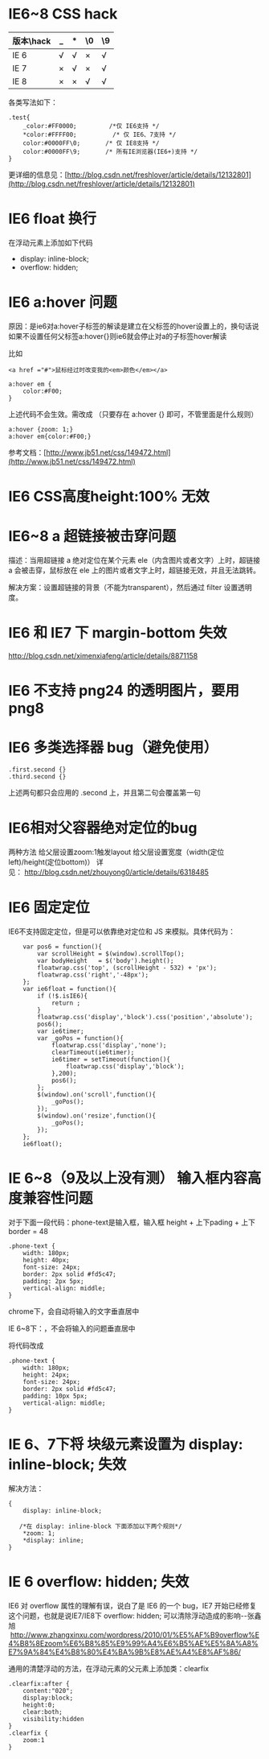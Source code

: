 # IE6~8 CSS hack

版本\hack | _ | * | \0 | \9
-- | -- | -- | -- | --
IE 6 | √ | √ | × | √
IE 7 | × | √ | × | √
IE 8 | × | × | √ | √

各类写法如下：

```
.test{ 
    _color:#FF0000;         /*仅 IE6支持 */ 
    *color:#FFFF00;          /* 仅 IE6、7支持 */
    color:#0000FF\0;       /* 仅 IE8支持 */
    color:#0000FF\9;       /* 所有IE浏览器(IE6+)支持 */
} 
```

更详细的信息见：[http://blog.csdn.net/freshlover/article/details/12132801](http://blog.csdn.net/freshlover/article/details/12132801)


# IE6 float 换行

在浮动元素上添加如下代码
- display: inline-block;
- overflow: hidden;

# IE6 a:hover 问题

原因：是ie6对a:hover子标签的解读是建立在父标签的hover设置上的，换句话说如果不设置任何父标签a:hover{}则ie6就会停止对a的子标签hover解读

比如

```
<a href ="#">鼠标经过时改变我的<em>颜色</em></a>
```

```
a:hover em {
	color:#F00;
}
```

上述代码不会生效。需改成 （只要存在 a:hover {} 即可，不管里面是什么规则）

```
a:hover {zoom: 1;}
a:hover em{color:#F00;}
```

参考文档：[http://www.jb51.net/css/149472.html](http://www.jb51.net/css/149472.html)




# IE6 CSS高度height:100% 无效




# IE6~8 a 超链接被击穿问题

描述：当用超链接 a 绝对定位在某个元素 ele（内含图片或者文字）上时，超链接 a 会被击穿，鼠标放在 ele 上的图片或者文字上时，超链接无效，并且无法跳转。

解决方案：设置超链接的背景（不能为transparent），然后通过 filter 设置透明度。




# IE6 和 IE7 下 margin-bottom 失效
http://blog.csdn.net/ximenxiafeng/article/details/8871158




# IE6 不支持 png24 的透明图片，要用 png8 




# IE6 多类选择器 bug（避免使用）

```
.first.second {}
.third.second {}
```

上述两句都只会应用的 .second 上，并且第二句会覆盖第一句 




# IE6相对父容器绝对定位的bug
两种方法
给父层设置zoom:1触发layout
给父层设置宽度（width(定位left)/height(定位bottom)）
详见： http://blog.csdn.net/zhouyong0/article/details/6318485



# IE6 固定定位
IE6不支持固定定位，但是可以依靠绝对定位和 JS 来模拟。具体代码为：

```
    var pos6 = function(){
        var scrollHeight = $(window).scrollTop();
        var bodyHeight   = $('body').height();
        floatwrap.css('top', (scrollHeight - 532) + 'px');
        floatwrap.css('right','-48px');
    };
    var ie6float = function(){
        if (!$.isIE6){
            return ;
        }
        floatwrap.css('display','block').css('position','absolute');
        pos6();
        var ie6timer;
        var _goPos = function(){
            floatwrap.css('display','none');
            clearTimeout(ie6timer);
            ie6timer = setTimeout(function(){
                floatwrap.css('display','block');
            },200);
            pos6();
        };
        $(window).on('scroll',function(){
            _goPos();
        });
        $(window).on('resize',function(){
            _goPos();
        });
    };
    ie6float();
```




# IE 6~8（9及以上没有测） 输入框内容高度兼容性问题

对于下面一段代码：phone-text是输入框，输入框 height + 上下pading + 上下border = 48 

```
.phone-text {
    width: 180px;
    height: 40px;
    font-size: 24px;
    border: 2px solid #fd5c47;
    padding: 2px 5px;
    vertical-align: middle;
}
```

chrome下，会自动将输入的文字垂直居中

IE 6~8下：，不会将输入的问题垂直居中

将代码改成 

```
.phone-text {
    width: 180px;
    height: 24px;
    font-size: 24px;
    border: 2px solid #fd5c47;
    padding: 10px 5px;
    vertical-align: middle;
}
```




# IE 6、7下将 块级元素设置为 display: inline-block; 失效

解决方法：
```
{
    display: inline-block;

   /*在 display: inline-block 下面添加以下两个规则*/
    *zoom: 1;
    *display: inline;
}
```




# IE 6 overflow: hidden; 失效

IE6 对 overflow 属性的理解有误，说白了是 IE6 的一个 bug，IE7 开始已经修复这个问题，也就是说IE7/IE8下 overflow: hidden; 可以清除浮动造成的影响--张鑫旭  http://www.zhangxinxu.com/wordpress/2010/01/%E5%AF%B9overflow%E4%B8%8Ezoom%E6%B8%85%E9%99%A4%E6%B5%AE%E5%8A%A8%E7%9A%84%E4%B8%80%E4%BA%9B%E8%AE%A4%E8%AF%86/

通用的清楚浮动的方法，在浮动元素的父元素上添加类：clearfix
```
.clearfix:after {
    content:"020";
    display:block;
    height:0;
    clear:both;
    visibility:hidden
}
.clearfix {
    zoom:1
}
```





